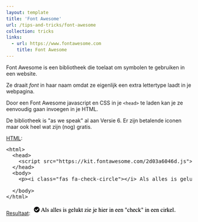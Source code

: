 ```yaml
---
layout: template
title: 'Font Awesome'
url: /tips-and-tricks/font-awesome
collection: tricks
links:
  - url: https://www.fontawesome.com
    title: Font Awesome
---
```

Font Awesome is een bibliotheek die toelaat om symbolen te gebruiken in een website. 

Ze draait <em>font</em> in haar naam omdat ze eigenlijk een extra lettertype laadt in je webpagina.

Door een Font Awesome javascript en CSS in je <code>&lt;head&gt;</code> te laden kan je ze eenvoudig gaan invoegen in je HTML.

De bibliotheek is "as we speak" al aan Versie 6. Er zijn betalende iconen maar ook heel wat zijn (nog) gratis.

<u>HTML</u>:
<pre data-enlighter-theme="beyond" data-enlighter-language="html">
&lt;html&gt;
  &lt;head&gt;
    &lt;script src="https://kit.fontawesome.com/2d03a6046d.js"&gt;&lt;/script&gt;
  &lt;/head&gt;
  &lt;body&gt;
    &lt;p&gt;&lt;i class="fas fa-check-circle"&gt;&lt;/i&gt; Als alles is gelukt zie je hier in een "check" in een cirkel.&lt;/p&gt;
    
  &lt;/body&gt;
&lt;/html&gt;
</pre>

<u>Resultaat</u>:
<img class="shadow" src="images/font_awesome_check.png" />